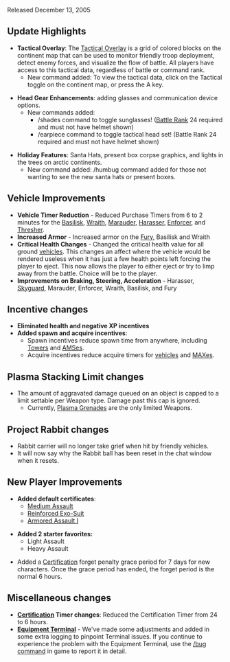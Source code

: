 Released December 13, 2005

## Update Highlights

- **Tactical Overlay**: The [Tactical
  Overlay](../terminology/Tactical_Overlay.md) is a grid of colored blocks on
  the continent map that can be used to monitor friendly troop
  deployment, detect enemy forces, and visualize the flow of battle.
  All players have access to this tactical data, regardless of battle
  or command rank.
  - New command added: To view the tactical data, click on the
    Tactical toggle on the continent map, or press the A key.

<!-- -->

- **Head Gear Enhancements**: adding glasses and communication device
  options.
  - New commands added:
    - /shades command to toggle sunglasses! ([Battle
      Rank](../terminology/Battle_Rank.md) 24 required and must not have
      helmet shown)
    - /earpiece command to toggle tactical head set! (Battle Rank
      24 required and must not have helmet shown)

<!-- -->

- **Holiday Features**: Santa Hats, present box corpse graphics, and
  lights in the trees on arctic continents.
  - New command added: /humbug command added for those not wanting
    to see the new santa hats or present boxes.

## Vehicle Improvements

- **Vehicle Timer Reduction** - Reduced Purchase Timers from 6 to 2
  minutes for the [Basilisk](../vehicles/Basilisk.md),
  [Wraith](../vehicles/Wraith.md), [Marauder](../vehicles/Marauder.md),
  [Harasser](../vehicles/Harasser.md), [Enforcer](../vehicles/Enforcer.md),
  and [Thresher](../vehicles/Thresher.md).
- **Increased Armor** - Increased armor on the
  [Fury](../vehicles/Fury.md), Basilisk and Wraith
- **Critical Health Changes** - Changed the critical health value for
  all ground [vehicles](../vehicles/Vehicle.md). This changes an affect
  where the vehicle would be rendered useless when it has just a few
  health points left forcing the player to eject. This now allows the
  player to either eject or try to limp away from the battle. Choice
  will be to the player.
- **Improvements on Braking, Steering, Acceleration** - Harasser,
  [Skyguard](../items/Skyguard.md), Marauder, Enforcer, Wraith,
  Basilisk, and Fury

## Incentive changes

- **Eliminated health and negative XP incentives**
- **Added spawn and acquire incentives**:
  - Spawn incentives reduce spawn time from anywhere, including
    [Towers](../Tower.md) and [AMSes](../vehicles/Advanced_Mobile_Station.md).
  - Acquire incentives reduce acquire timers for
    [vehicles](../vehicles/Vehicle.md) and [MAXes](../items/Mechanized_Assault_Exo-Suit.md).

## Plasma Stacking Limit changes

- The amount of aggravated damage queued on an object is capped to a
  limit settable per Weapon type. Damage past this cap is ignored.
  - Currently, [Plasma Grenades](plasma_grenade.md) are the
    only limited Weapons.

## Project Rabbit changes

- Rabbit carrier will no longer take grief when hit by friendly
  vehicles.
- It will now say why the Rabbit ball has been reset in the chat
  window when it resets.

## New Player Improvements

- **Added default certificates**:
  - [Medium Assault](../certifications/Medium_Assault.md)
  - [Reinforced Exo-Suit](../armor/Reinforced_Exo-Suit.md)
  - [Armored Assault I](../certifications/Armored_Assault_I.md)

<!-- -->

- **Added 2 starter favorites:**
  - Light Assault
  - Heavy Assault

<!-- -->

- Added a [Certification](../certifications/Certification.md) forget penalty
  grace period for 7 days for new characters. Once the grace period
  has ended, the forget period is the normal 6 hours.

## Miscellaneous changes

- **[Certification](../certifications/Certification.md) Timer changes**: Reduced
  the Certification Timer from 24 to 6 hours.
- **[Equipment Terminal](../items/Equipment_Terminal.md)** - We've made
  some adjustments and added in some extra logging to pinpoint
  Terminal issues. If you continue to experience the problem with the
  Equipment Terminal, use the [/bug
  command](../commands/In-Game_Commands.md#Other_Commands) in game to
  report it in detail.

<!--[category:Patches](category:Patches.md)-->
